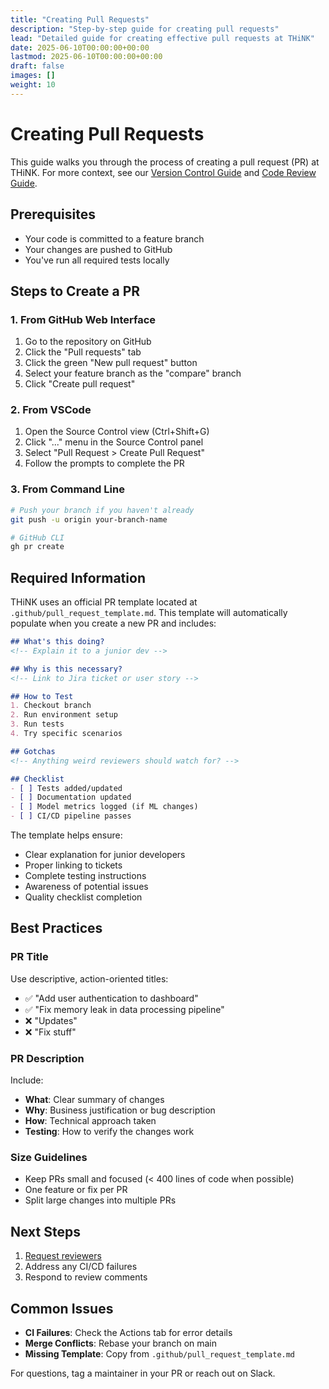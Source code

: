 ```yaml
---
title: "Creating Pull Requests"
description: "Step-by-step guide for creating pull requests"
lead: "Detailed guide for creating effective pull requests at THiNK"
date: 2025-06-10T00:00:00+00:00
lastmod: 2025-06-10T00:00:00+00:00
draft: false
images: []
weight: 10
---
```


# Creating Pull Requests

This guide walks you through the process of creating a pull request (PR) at THiNK. For more context, see our [Version Control Guide](../version-control/) and [Code Review Guide](../code-review/).

## Prerequisites
- Your code is committed to a feature branch
- Your changes are pushed to GitHub
- You've run all required tests locally

## Steps to Create a PR

### 1. From GitHub Web Interface
1. Go to the repository on GitHub
2. Click the "Pull requests" tab
3. Click the green "New pull request" button
4. Select your feature branch as the "compare" branch
5. Click "Create pull request"

### 2. From VSCode
1. Open the Source Control view (Ctrl+Shift+G)
2. Click "..." menu in the Source Control panel
3. Select "Pull Request > Create Pull Request"
4. Follow the prompts to complete the PR

### 3. From Command Line
```bash
# Push your branch if you haven't already
git push -u origin your-branch-name

# GitHub CLI
gh pr create
```

## Required Information
THiNK uses an official PR template located at `.github/pull_request_template.md`. This template will automatically populate when you create a new PR and includes:

```markdown
## What's this doing?
<!-- Explain it to a junior dev -->

## Why is this necessary?
<!-- Link to Jira ticket or user story -->

## How to Test
1. Checkout branch
2. Run environment setup
3. Run tests
4. Try specific scenarios

## Gotchas
<!-- Anything weird reviewers should watch for? -->

## Checklist
- [ ] Tests added/updated
- [ ] Documentation updated
- [ ] Model metrics logged (if ML changes)
- [ ] CI/CD pipeline passes
```

The template helps ensure:
- Clear explanation for junior developers
- Proper linking to tickets
- Complete testing instructions
- Awareness of potential issues
- Quality checklist completion

## Best Practices

### PR Title
Use descriptive, action-oriented titles:
- ✅ "Add user authentication to dashboard"
- ✅ "Fix memory leak in data processing pipeline"
- ❌ "Updates"
- ❌ "Fix stuff"

### PR Description
Include:
- **What**: Clear summary of changes
- **Why**: Business justification or bug description
- **How**: Technical approach taken
- **Testing**: How to verify the changes work

### Size Guidelines
- Keep PRs small and focused (< 400 lines of code when possible)
- One feature or fix per PR
- Split large changes into multiple PRs

## Next Steps
1. [Request reviewers](../code-review/)
2. Address any CI/CD failures
3. Respond to review comments

## Common Issues
- **CI Failures**: Check the Actions tab for error details
- **Merge Conflicts**: Rebase your branch on main
- **Missing Template**: Copy from `.github/pull_request_template.md`

For questions, tag a maintainer in your PR or reach out on Slack.
